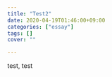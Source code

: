 ```yaml
---
title: "Test2"
date: 2020-04-19T01:46:00+09:00
categories: ["essay"]
tags: []
cover: ""

---
```


test, test
